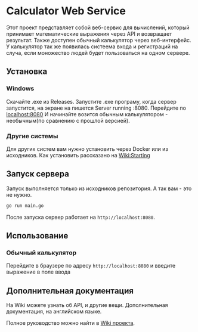# Calculator Web Service

Этот проект представляет собой веб-сервис для вычислений, который принимает математические выражения через API и возвращает результат. Также доступен обычный калькулятор через веб-интерфейс. У калькулятор так же появилась систеема входа и регистраций на случа, если моножество людей будет пользоваться на одном сервере.

## Установка

### Windows
Скачайте .exe из Releases. Запустите .exe програму, когда сервер запустится, на экране на пишется Server running :8080. Перейдите по [localhost:8080](http://localhost:8080) И начинайте возится обычным калькулятором - необычным(по сравнению с прошлой версией).

### Другие системы
Для других систем вам нужно установить через Docker или из исходников. Как установить рассказано на [Wiki:Starting](https://github.com//KozuGemer/calculator-web-service/wiki/Starting)

## Запуск сервера
Запуск выполняется только из исходников репозитория. А так вам - это не нужно.

```sh
go run main.go
```

После запуска сервер работает на `http://localhost:8080`.

## Использование

### Обычный калькулятор

Перейдите в браузере по адресу `http://localhost:8080` и введите выражение в поле ввода

## Дополнительная документация
На Wiki можете узнать об API, и другие вещи.
Дополнительная документация, на английском языке.

Полное руководство можно найти в [Wiki проекта](https://github.com//KozuGemer/calculator-web-service/wiki).

